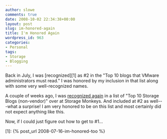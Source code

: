 ```yaml
---
author: slowe
comments: true
date: 2008-10-02 22:34:38+00:00
layout: post
slug: im-honored-again
title: I'm Honored Again
wordpress_id: 963
categories:
- Personal
tags:
- Storage
- Blogging
---
```


Back in July, I was [recognized][1] as #2 in the "Top 10 blogs that VMware administrators must read." I was honored by my inclusion in that list along with some very well-recognized names.

A couple of weeks ago, I was [recognized again](http://blogs.storagemonkeys.com/index.php/2008/09/top-10-storage-blogs-non-vendor/) in a list of "Top 10 Storage Blogs (non-vendor)" over at Storage Monkeys. And included at #2 as well---what a surprise! I am very honored to be on this list and most certainly did not expect anything like this.

Now, if I could just figure out how to get to #1...

[1]: {% post_url 2008-07-16-im-honored-too %}
